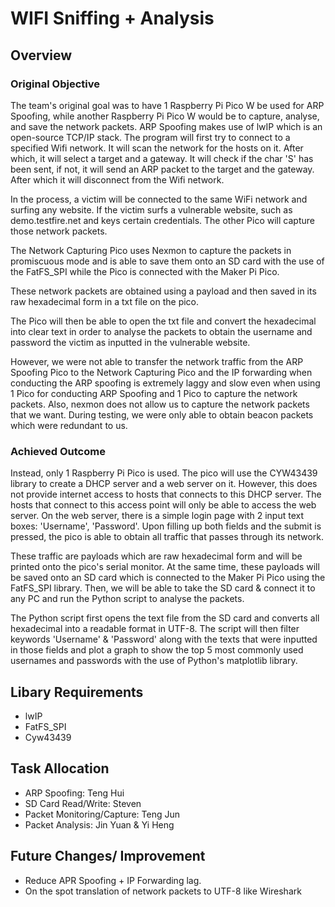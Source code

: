 # WIFI Sniffing + Analysis

## Overview
### Original Objective
The team's original goal was to have 1 Raspberry Pi Pico W be used for ARP Spoofing, while another Raspberry Pi Pico W would be to capture, analyse, and save the network packets.
ARP Spoofing makes use of lwIP which is an open-source TCP/IP stack. The program will first try to connect to a specified Wifi network.
It will scan the network for the hosts on it.
After which, it will select a target and a gateway.
It will check if the char 'S' has been sent, if not, it will send an ARP packet to the target and the gateway. After which it will disconnect from the Wifi network.

In the process, a victim will be connected to the same WiFi network and surfing any website. If the victim surfs a vulnerable website, such as demo.testfire.net and keys certain credentials. The other Pico will capture those network packets.

The Network Capturing Pico uses Nexmon to capture the packets in promiscuous mode and is able to save them onto an SD card with the use of the FatFS_SPI while the Pico is connected with the Maker Pi Pico.

These network packets are obtained using a payload and then saved in its raw hexadecimal form in a txt file on the pico.

The Pico will then be able to open the txt file and convert the hexadecimal into clear text in order to analyse the packets to obtain the username and password the victim as inputted in the vulnerable website.

However, we were not able to transfer the network traffic from the ARP Spoofing Pico to the Network Capturing Pico and the IP forwarding when conducting the ARP spoofing is extremely laggy and slow even when using 1 Pico for conducting ARP Spoofing and 1 Pico to capture the network packets. Also, nexmon does not allow us to capture the network packets that we want. During testing, we were only able to obtain beacon packets which were redundant to us.

### Achieved Outcome
Instead, only 1 Raspberry Pi Pico is used. The pico will use the CYW43439 library to create a DHCP server and a web server on it. However, this does not provide internet access to hosts that connects to this DHCP server. The hosts that connect to this access point will only be able to access the web server. On the web server, there is a simple login page with 2 input text boxes: 'Username', 'Password'. Upon filling up both fields and the submit is pressed, the pico is able to obtain all traffic that passes through its network.

These traffic are payloads which are raw hexadecimal form and will be printed onto the pico's serial monitor. At the same time, these payloads will be saved onto an SD card which is connected to the Maker Pi Pico using the FatFS_SPI library. Then, we will be able to take the SD card & connect it to any PC and run the Python script to analyse the packets.

The Python script first opens the text file from the SD card and converts all hexadecimal into a readable format in UTF-8. The script will then filter keywords 'Username' & 'Password' along with the texts that were inputted in those fields and plot a graph to show the top 5 most commonly used usernames and passwords with the use of Python's matplotlib library.

## Libary Requirements
- lwIP
- FatFS_SPI
- Cyw43439

## Task Allocation
- ARP Spoofing: Teng Hui
- SD Card Read/Write: Steven
- Packet Monitoring/Capture: Teng Jun
- Packet Analysis: Jin Yuan & Yi Heng

## Future Changes/ Improvement
- Reduce APR Spoofing + IP Forwarding lag.
- On the spot translation of network packets to UTF-8 like Wireshark
